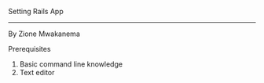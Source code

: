 Setting Rails App
_____________________________________________________________________________________________________________________

By						      Zione Mwakanema


Prerequisites

1. Basic command line knowledge
2. Text editor


